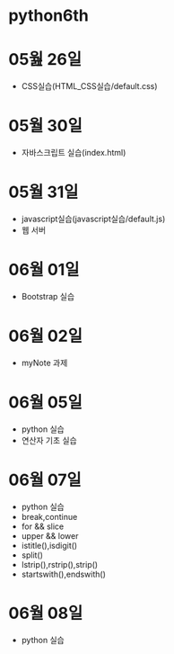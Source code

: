 # python6th

# 05웚  26일 
 - CSS실습(HTML_CSS실습/default.css)

# 05월 30일
- 자바스크립트 실습(index.html)

# 05월 31일
- javascript실습(javascript실습/default.js)
- 웹 서버

# 06월 01일
- Bootstrap 실습

# 06월 02일
- myNote 과제

# 06월 05일
- python 실습
- 연산자 기초 실습

# 06월 07일
- python 실습
- break,continue
- for && slice
- upper && lower
- istitle(),isdigit()
- split()
- lstrip(),rstrip(),strip()
- startswith(),endswith()

# 06월 08일
- python 실습